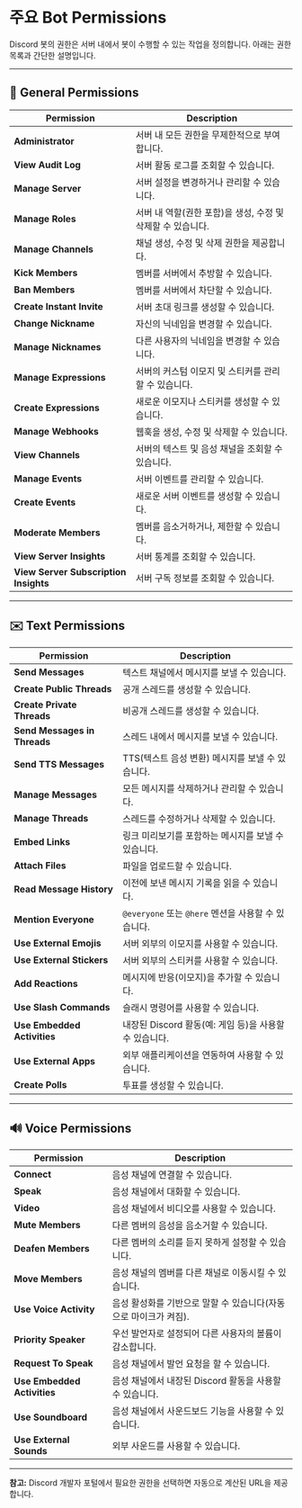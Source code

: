 # 주요 Bot Permissions

Discord 봇의 권한은 서버 내에서 봇이 수행할 수 있는 작업을 정의합니다. 아래는 권한 목록과 간단한 설명입니다.

---

## 📜 General Permissions

| **Permission**                  | **Description**                                                                                     |
|----------------------------------|-----------------------------------------------------------------------------------------------------|
| **Administrator**               | 서버 내 모든 권한을 무제한적으로 부여합니다.                                                        |
| **View Audit Log**              | 서버 활동 로그를 조회할 수 있습니다.                                                                |
| **Manage Server**               | 서버 설정을 변경하거나 관리할 수 있습니다.                                                          |
| **Manage Roles**                | 서버 내 역할(권한 포함)을 생성, 수정 및 삭제할 수 있습니다.                                           |
| **Manage Channels**             | 채널 생성, 수정 및 삭제 권한을 제공합니다.                                                          |
| **Kick Members**                | 멤버를 서버에서 추방할 수 있습니다.                                                                 |
| **Ban Members**                 | 멤버를 서버에서 차단할 수 있습니다.                                                                 |
| **Create Instant Invite**       | 서버 초대 링크를 생성할 수 있습니다.                                                                |
| **Change Nickname**             | 자신의 닉네임을 변경할 수 있습니다.                                                                 |
| **Manage Nicknames**            | 다른 사용자의 닉네임을 변경할 수 있습니다.                                                          |
| **Manage Expressions**          | 서버의 커스텀 이모지 및 스티커를 관리할 수 있습니다.                                                |
| **Create Expressions**          | 새로운 이모지나 스티커를 생성할 수 있습니다.                                                        |
| **Manage Webhooks**             | 웹훅을 생성, 수정 및 삭제할 수 있습니다.                                                            |
| **View Channels**               | 서버의 텍스트 및 음성 채널을 조회할 수 있습니다.                                                    |
| **Manage Events**               | 서버 이벤트를 관리할 수 있습니다.                                                                   |
| **Create Events**               | 새로운 서버 이벤트를 생성할 수 있습니다.                                                            |
| **Moderate Members**            | 멤버를 음소거하거나, 제한할 수 있습니다.                                                            |
| **View Server Insights**        | 서버 통계를 조회할 수 있습니다.                                                                    |
| **View Server Subscription Insights** | 서버 구독 정보를 조회할 수 있습니다.                                                              |

---

## ✉️ Text Permissions

| **Permission**                  | **Description**                                                                                     |
|----------------------------------|-----------------------------------------------------------------------------------------------------|
| **Send Messages**               | 텍스트 채널에서 메시지를 보낼 수 있습니다.                                                           |
| **Create Public Threads**       | 공개 스레드를 생성할 수 있습니다.                                                                   |
| **Create Private Threads**      | 비공개 스레드를 생성할 수 있습니다.                                                                 |
| **Send Messages in Threads**    | 스레드 내에서 메시지를 보낼 수 있습니다.                                                             |
| **Send TTS Messages**           | TTS(텍스트 음성 변환) 메시지를 보낼 수 있습니다.                                                     |
| **Manage Messages**             | 모든 메시지를 삭제하거나 관리할 수 있습니다.                                                        |
| **Manage Threads**              | 스레드를 수정하거나 삭제할 수 있습니다.                                                             |
| **Embed Links**                 | 링크 미리보기를 포함하는 메시지를 보낼 수 있습니다.                                                  |
| **Attach Files**                | 파일을 업로드할 수 있습니다.                                                                        |
| **Read Message History**        | 이전에 보낸 메시지 기록을 읽을 수 있습니다.                                                         |
| **Mention Everyone**            | `@everyone` 또는 `@here` 멘션을 사용할 수 있습니다.                                                 |
| **Use External Emojis**         | 서버 외부의 이모지를 사용할 수 있습니다.                                                            |
| **Use External Stickers**       | 서버 외부의 스티커를 사용할 수 있습니다.                                                            |
| **Add Reactions**               | 메시지에 반응(이모지)을 추가할 수 있습니다.                                                        |
| **Use Slash Commands**          | 슬래시 명령어를 사용할 수 있습니다.                                                                |
| **Use Embedded Activities**     | 내장된 Discord 활동(예: 게임 등)을 사용할 수 있습니다.                                              |
| **Use External Apps**           | 외부 애플리케이션을 연동하여 사용할 수 있습니다.                                                    |
| **Create Polls**                | 투표를 생성할 수 있습니다.                                                                          |

---

## 🔊 Voice Permissions

| **Permission**                  | **Description**                                                                                     |
|----------------------------------|-----------------------------------------------------------------------------------------------------|
| **Connect**                     | 음성 채널에 연결할 수 있습니다.                                                                     |
| **Speak**                       | 음성 채널에서 대화할 수 있습니다.                                                                   |
| **Video**                       | 음성 채널에서 비디오를 사용할 수 있습니다.                                                         |
| **Mute Members**                | 다른 멤버의 음성을 음소거할 수 있습니다.                                                            |
| **Deafen Members**              | 다른 멤버의 소리를 듣지 못하게 설정할 수 있습니다.                                                  |
| **Move Members**                | 음성 채널의 멤버를 다른 채널로 이동시킬 수 있습니다.                                                |
| **Use Voice Activity**          | 음성 활성화를 기반으로 말할 수 있습니다(자동으로 마이크가 켜짐).                                      |
| **Priority Speaker**            | 우선 발언자로 설정되어 다른 사용자의 볼륨이 감소합니다.                                              |
| **Request To Speak**            | 음성 채널에서 발언 요청을 할 수 있습니다.                                                           |
| **Use Embedded Activities**     | 음성 채널에서 내장된 Discord 활동을 사용할 수 있습니다.                                             |
| **Use Soundboard**              | 음성 채널에서 사운드보드 기능을 사용할 수 있습니다.                                                 |
| **Use External Sounds**         | 외부 사운드를 사용할 수 있습니다.                                                                   |

---

**참고:** Discord 개발자 포털에서 필요한 권한을 선택하면 자동으로 계산된 URL을 제공합니다.
